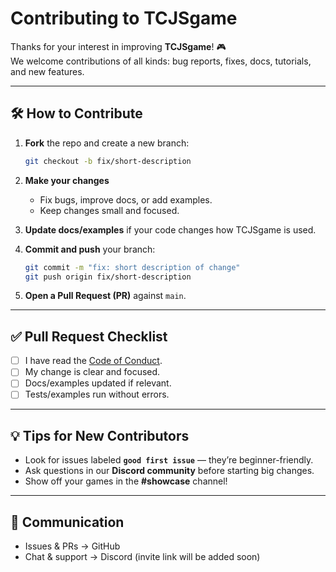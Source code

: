 
# Contributing to TCJSgame

Thanks for your interest in improving **TCJSgame**! 🎮  
We welcome contributions of all kinds: bug reports, fixes, docs, tutorials, and new features.

---

## 🛠 How to Contribute

1. **Fork** the repo and create a new branch:  
   ```bash
   git checkout -b fix/short-description


2. **Make your changes**

   * Fix bugs, improve docs, or add examples.
   * Keep changes small and focused.

3. **Update docs/examples** if your code changes how TCJSgame is used.

4. **Commit and push** your branch:

   ```bash
   git commit -m "fix: short description of change"
   git push origin fix/short-description
   ```

5. **Open a Pull Request (PR)** against `main`.

---

## ✅ Pull Request Checklist

* [ ] I have read the [Code of Conduct](CODE_OF_CONDUCT.md).
* [ ] My change is clear and focused.
* [ ] Docs/examples updated if relevant.
* [ ] Tests/examples run without errors.

---

## 💡 Tips for New Contributors

* Look for issues labeled **`good first issue`** — they’re beginner-friendly.
* Ask questions in our **Discord community** before starting big changes.
* Show off your games in the **#showcase** channel!

---

## 📢 Communication

* Issues & PRs → GitHub
* Chat & support → Discord (invite link will be added soon)


